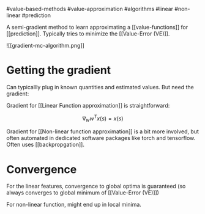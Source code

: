 #value-based-methods #value-approximation #algorithms #linear #non-linear #prediction 

A semi-gradient method to learn approximating a [[value-functions]] for [[prediction]].
Typically tries to minimize the [[Value-Error (VE)]].

![[gradient-mc-algorithm.png]]



# Getting the gradient
Can typicallly plug in known quantities and estimated values. But need the gradient:

Gradient for [[Linear Function approximation]] is straightforward:

$$\nabla_w w^T x(s) = x(s)$$

Gradient for [[Non-linear function approximation]] is a bit more involved, but often automated in dedicated software packages like torch and tensorflow. Often uses [[backpropgation]].


# Convergence
For the linear features, convergence to global optima is guaranteed (so always converges to global minimum of [[Value-Error (VE)]])

For non-linear function, might end up in local minima.

